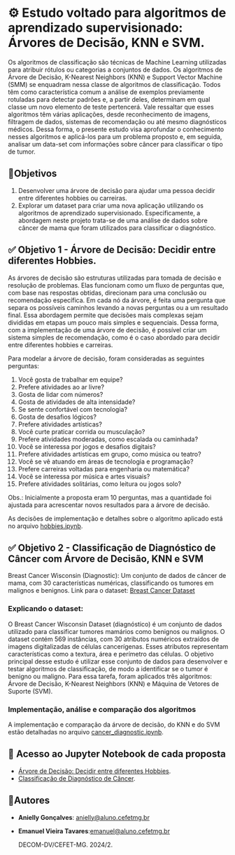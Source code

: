 # ⚙️ **Estudo voltado para algoritmos de aprendizado supervisionado: Árvores de Decisão, KNN e SVM.**

Os algoritmos de classificação são técnicas de Machine Learning utilizadas para atribuir rótulos ou categorias a conjuntos de dados. Os algoritmos de Árvore de Decisão, K-Nearest Neighbors (KNN) e Support Vector Machine (SMM) se enquadram nessa classe de algoritmos de classificação. Todos têm como característica comum a análise de exemplos previamente rotuladas para detectar padrões e, a partir deles, determinam em qual classe um novo elemento de teste pertencerá. Vale ressaltar que esses algoritmos têm várias aplicações, desde reconhecimento de imagens, filtragem de dados, sistemas de recomendação ou até mesmo diagnósticos médicos. Dessa forma, o presente estudo visa aprofundar o conhecimento nesses algoritmos e aplicá-los para um problema proposto e, em seguida, analisar um data-set com informações sobre câncer para classificar o tipo de tumor.

## 📌Objetivos
1. Desenvolver uma árvore de decisão para ajudar uma pessoa decidir entre diferentes hobbies ou carreiras.
2. Explorar um dataset para criar uma nova aplicação utilizando os algoritmos de aprendizado supervisionado. Especificamente, a abordagem neste projeto trata-se de uma análise de dados sobre câncer de mama que foram utilizados para classificar o diagnóstico.


## ✅ **Objetivo 1 - Árvore de Decisão: Decidir entre diferentes Hobbies.**
As árvores de decisão são estruturas utilizadas para tomada de decisão e resolução de problemas. Elas funcionam como um fluxo de perguntas que, com base nas respostas obtidas, direcionam para uma conclusão ou recomendação específica. Em cada nó da árvore, é feita uma pergunta que separa os possíveis caminhos levando a novas perguntas ou a um resultado final.
Essa abordagem  permite que decisões mais complexas sejam divididas em etapas um pouco mais simples e sequenciais. Dessa forma, com a implementação de uma árvore de decisão, é possível criar um sistema simples de recomendação, como é o caso abordado para decidir entre diferentes hobbies e carreiras.

Para modelar a árvore de decisão, foram consideradas as seguintes perguntas:
1. Você gosta de trabalhar em equipe?
2. Prefere atividades ao ar livre?
3. Gosta de lidar com números?
4. Gosta de atividades de alta intensidade?
5. Se sente confortável com tecnologia?
6. Gosta de desafios lógicos?
7. Prefere atividades artísticas?
8. Você curte praticar corrida ou musculação?
9. Prefere atividades moderadas, como escalada ou caminhada?
10. Você se interessa por jogos e desafios digitais?
11. Prefere atividades artísticas em grupo, como música ou teatro?
12. Você se vê atuando em áreas de tecnologia e programação?
13. Prefere carreiras voltadas para engenharia ou matemática?
14. Você se interessa por música e artes visuais?
15. Prefere atividades solitárias, como leitura ou jogos solo?

Obs.: Inicialmente a proposta eram 10 perguntas, mas a quantidade foi ajustada para acrescentar novos resultados para a árvore de decisão.

As decisões de implementação e detalhes sobre o algoritmo aplicado está no arquivo [hobbies.ipynb](hobbies.ipynb).

## ✅ **Objetivo 2 - Classificação de Diagnóstico de Câncer com Árvore de Decisão, KNN e SVM**

Breast Cancer Wisconsin (Diagnostic): Um conjunto de dados de câncer de mama, com 30 características numéricas, classificando os tumores em malignos e benignos.
Link para o dataset: [Breast Cancer Dataset](https://archive.ics.uci.edu/dataset/17/breast+cancer+wisconsin+diagnostic)

###  Explicando o dataset:
O Breast Cancer Wisconsin Dataset (diagnóstico) é um conjunto de dados utilizado para classificar tumores mamários como benignos ou malignos. O dataset contém 569 instâncias, com 30 atributos numéricos extraídos de imagens digitalizadas de células cancerígenas. Esses atributos representam características como a textura, área e perímetro das células. O objetivo principal desse estudo é utilizar esse conjunto de dados para desenvolver e testar algoritmos de classificação, de modo a identificar se o tumor é benigno ou maligno. Para essa tarefa, foram aplicados três algoritmos: Árvore de Decisão, K-Nearest Neighbors (KNN) e Máquina de Vetores de Suporte (SVM).

### Implementação, análise e comparação dos algoritmos
A implementação e comparação da árvore de decisão, do KNN e do SVM estão detalhadas no arquivo [cancer_diagnostic.ipynb](cancer_diagnostic.ipynb). 


## 📝 Acesso ao Jupyter Notebook de cada proposta
- [Árvore de Decisão: Decidir entre diferentes Hobbies](hobbies.ipynb).
- [Classificação de Diagnóstico de Câncer](cancer_diagnostic.ipynb). 


## 👤Autores
- **Anielly Gonçalves**: anielly@aluno.cefetmg.br
- **Emanuel Vieira Tavares**:emanuel@aluno.cefetmg.br 

  DECOM-DV/CEFET-MG.
  2024/2.
